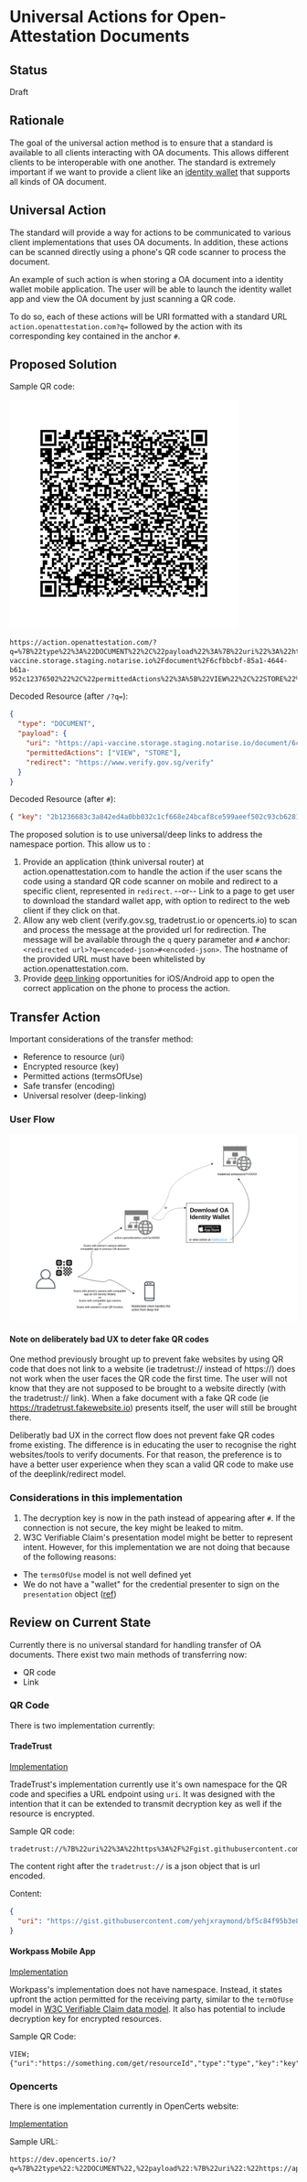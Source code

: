 # Universal Actions for Open-Attestation Documents

## Status

Draft

## Rationale

The goal of the universal action method is to ensure that a standard is available to all clients interacting with OA documents. This allows different clients to be interoperable with one another. The standard is extremely important if we want to provide a client like an [identity wallet](https://github.com/Open-Attestation/identity-wallet) that supports all kinds of OA document.

## Universal Action

The standard will provide a way for actions to be communicated to various client implementations that uses OA documents. In addition, these actions can be scanned directly using a phone's QR code scanner to process the document.

An example of such action is when storing a OA document into a identity wallet mobile application. The user will be able to launch the identity wallet app and view the OA document by just scanning a QR code.

To do so, each of these actions will be URI formatted with a standard URL `action.openattestation.com?q=` followed by the action with its corresponding key contained in the anchor `#`.

## Proposed Solution

Sample QR code:

![Proposed QR](assets/universal_actions/proposed-qr.svg)

```url
https://action.openattestation.com/?q=%7B%22type%22%3A%22DOCUMENT%22%2C%22payload%22%3A%7B%22uri%22%3A%22https%3A%2F%2Fapi-vaccine.storage.staging.notarise.io%2Fdocument%2F6cfbbcbf-85a1-4644-b61a-952c12376502%22%2C%22permittedActions%22%3A%5B%22VIEW%22%2C%22STORE%22%5D%2C%22redirect%22%3A%22https%3A%2F%2Fwww.verify.gov.sg%2Fverify%22%7D%7D#%7B%22key%22%3A%222b1236683c3a842ed4a0bb032c1cf668e24bcaf8ce599aeef502c93cb628152c%22%7D
```

Decoded Resource (after `/?q=`):

```json
{
  "type": "DOCUMENT",
  "payload": {
    "uri": "https://api-vaccine.storage.staging.notarise.io/document/6cfbbcbf-85a1-4644-b61a-952c12376502",
    "permittedActions": ["VIEW", "STORE"],
    "redirect": "https://www.verify.gov.sg/verify"
  }
}
```

Decoded Resource (after `#`):

```json
{ "key": "2b1236683c3a842ed4a0bb032c1cf668e24bcaf8ce599aeef502c93cb628152c" }
```

The proposed solution is to use universal/deep links to address the namespace portion. This allow us to :

1. Provide an application (think universal router) at action.openattestation.com to handle the action if the user scans the code using a standard QR code scanner on mobile and redirect to a specific client, represented in `redirect`. --or-- Link to a page to get user to download the standard wallet app, with option to redirect to the web client if they click on that.
2. Allow any web client (verify.gov.sg, tradetrust.io or opencerts.io) to scan and process the message at the provided url for redirection. The message will be available through the `q` query parameter and `#` anchor: `<redirected url>?q=<encoded-json>#<encoded-json>`. The hostname of the provided URL must have been whitelisted by action.openattestation.com.
3. Provide [deep linking](https://docs.expo.io/versions/latest/workflow/linking/) opportunities for iOS/Android app to open the correct application on the phone to process the action.

## Transfer Action

Important considerations of the transfer method:

- Reference to resource (uri)
- Encrypted resource (key)
- Permitted actions (termsOfUse)
- Safe transfer (encoding)
- Universal resolver (deep-linking)

### User Flow

![User Flow](assets/universal_actions/user-flow.png)

#### Note on deliberately bad UX to deter fake QR codes

One method previously brought up to prevent fake websites by using QR code that does not link to a website (ie tradetrust:// instead of https://) does not work when the user faces the QR code the first time. The user will not know that they are not supposed to be brought to a website directly (with the tradetrust:// link). When a fake document with a fake QR code (ie https://tradetrust.fakewebsite.io) presents itself, the user will still be brought there.

Deliberatly bad UX in the correct flow does not prevent fake QR codes frome existing. The difference is in educating the user to recognise the right websites/tools to verify documents. For that reason, the preference is to have a better user experience when they scan a valid QR code to make use of the deeplink/redirect model.

### Considerations in this implementation

1. The decryption key is now in the path instead of appearing after `#`. If the connection is not secure, the key might be leaked to mitm.
2. W3C Verifiable Claim's presentation model might be better to represent intent. However, for this implementation we are not doing that because of the following reasons:

- The `termsOfUse` model is not well defined yet
- We do not have a "wallet" for the credential presenter to sign on the `presentation` object ([ref](https://w3c.github.io/vc-data-model/#concrete-lifecycle-example))

## Review on Current State

Currently there is no universal standard for handling transfer of OA documents. There exist two main methods of transferring now:

- QR code
- Link

### QR Code

There is two implementation currently:

#### TradeTrust

[Implementation](https://github.com/TradeTrust/tradetrust-website/pull/10/files#diff-6d8cff40428270293e71b7af0315418dL11)

TradeTrust's implementation currently use it's own namespace for the QR code and specifies a URL endpoint using `uri`. It was designed with the intention that it can be extended to transmit decryption key as well if the resource is encrypted.

Sample QR code:

```
tradetrust://%7B%22uri%22%3A%22https%3A%2F%2Fgist.githubusercontent.com%2Fyehjxraymond%2Fbf5c84f95b3e847fdae4c6935292c434%2Fraw%2F9c3cdd9221641cce1f639c99b55c83195da07482%2Ftt.json%22%7D
```

The content right after the `tradetrust://` is a json object that is url encoded.

Content:

```json
{
  "uri": "https://gist.githubusercontent.com/yehjxraymond/bf5c84f95b3e847fdae4c6935292c434/raw/9c3cdd9221641cce1f639c99b55c83195da07482/tt.json"
}
```

#### Workpass Mobile App

[Implementation](https://github.com/sgworkpass/mobile/blob/master/src/services/qrHandler/qrHandler.test.tsx)

Workpass's implementation does not have namespace. Instead, it states upfront the action permitted for the receiving party, similar to the `termOfUse` model in [W3C Verifiable Claim data model](https://w3c.github.io/vc-data-model/#terms-of-use). It also has potential to include decryption key for encrypted resources.

Sample QR Code:

```
VIEW;{"uri":"https://something.com/get/resourceId","type":"type","key":"key"}
```

### Opencerts

There is one implementation currently in OpenCerts website:

[Implementation](https://github.com/OpenCerts/opencerts-website/pull/480)

Sample URL:

```
https://dev.opencerts.io/?q=%7B%22type%22:%22DOCUMENT%22,%22payload%22:%7B%22uri%22:%22https://api.myjson.com/bins/1a9acm%22,%22key%22:%221b8c334a38f9ff96108303a4ba0cc592f1559eb24f5b48b70c9300c60a34d5e9%22,%22permittedActions%22:%5B%22STORE%22%5D,%22redirect%22:%22https://dev.opencerts.io%22%7D%7D
```
